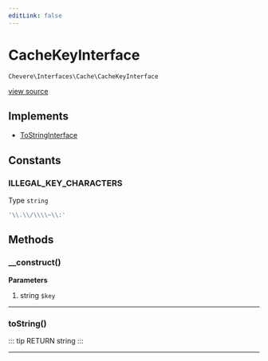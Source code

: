 ```yaml
---
editLink: false
---
```


# CacheKeyInterface

`Chevere\Interfaces\Cache\CacheKeyInterface`

[view source](https://github.com/chevere/chevere/blob/master/interfaces/Cache/CacheKeyInterface.php)

## Implements

- [ToStringInterface](../To/ToStringInterface.md)

## Constants

### ILLEGAL_KEY_CHARACTERS

Type `string`

```php
'\\.\\/\\\\~\\:'
```

## Methods

### __construct()

**Parameters**

1. string `$key`

---

### toString()

::: tip RETURN
string
:::

---
